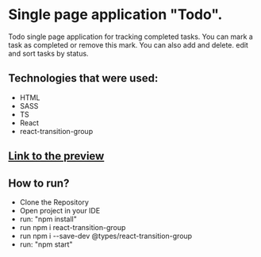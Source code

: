# Single page application "Todo".
  Todo single page application for tracking completed tasks. You can mark a task as completed or remove this mark. You can also add and delete. edit and sort tasks by status.

## Technologies that were used:
  - HTML
  - SASS
  - TS
  - React
  - react-transition-group

## [Link to the preview](https://VazilX.github.io/react_todo-app-with-api_portfolio/)

## How to run?
  - Clone the Repository
  - Open project in your IDE
  - run: "npm install"
  - run npm i react-transition-group
  - run npm i --save-dev @types/react-transition-group
  - run: "npm start"
